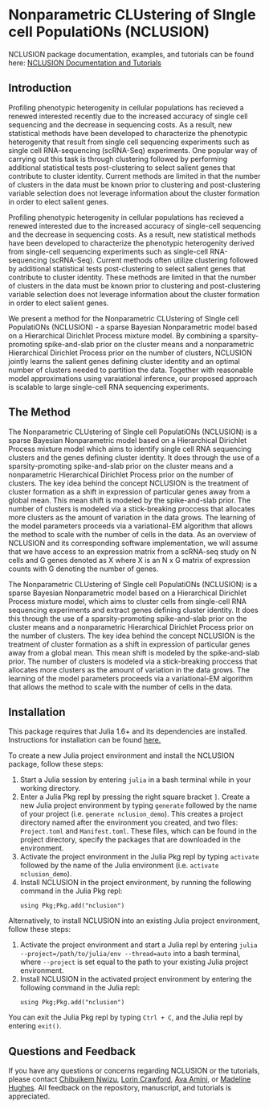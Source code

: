 # Nonparametric CLUstering of SIngle cell PopulatiONs (NCLUSION)

NCLUSION package documentation, examples, and tutorials can be found here: <a href="https://microsoft.github.io/nclusion"> NCLUSION Documentation and Tutorials </a>

## Introduction
Profiling phenotypic heterogenity in cellular populations has recieved a renewed interested recently due to the increased accuracy of single cell sequencing and the decrease in sequencing costs. As a result, new statistical methods have been developed to characterize the phenotypic heterogenity that result from single cell sequencing experiments such as single cell RNA-sequencing (scRNA-Seq) experiments. One popular way of carrying out this task is through clustering followed by performing additional statistical tests post-clustering to select salient genes that contribute to cluster identity. Current methods are limited in that the number of clusters in the data must be known prior to clustering and post-clustering variable selection does not leverage information about the cluster formation in order to elect salient genes.


<p>Profiling phenotypic heterogenity in cellular populations has recieved a
renewed interested due to the increased accuracy of single-cell
sequencing and the decrease in sequencing costs. As a result, new statistical
methods have been developed to characterize the phenotypic heterogenity derived
from single-cell sequencing experiments such as single-cell RNA-sequencing
(scRNA-Seq). Current methods often utilize clustering followed
by additional statistical tests post-clustering to select salient
genes that contribute to cluster identity. These methods are limited in that
the number of clusters in the data must be known prior to clustering and
post-clustering variable selection does not leverage information about the
cluster formation in order to elect salient genes.</p>
<p>We present a method for the Nonparametric CLUstering of SIngle cell PopulatiONs (NCLUSION) - a sparse Bayesian Nonparametric model based on a Hierarchical Dirichlet Process mixture model. By combining a sparsity-promoting spike-and-slab prior on the cluster means and a nonparametric Hierarchical Dirichlet Process prior on the number of clusters, NCLUSION jointly learns the salient genes defining cluster identity and an optimal number of clusters needed to partition the data. Together with reasonable model approximations using varaiational inference, our proposed approach is scalable to large single-cell RNA sequencing experiments.</p>

## The Method
The Nonparametric CLUstering of SIngle cell PopulatiONs (NCLUSION) is a sparse Bayesian Nonparametric model based on a Hierarchical Dirichlet Process mixture model which aims to identify single cell RNA sequencing clusters and the genes defining cluster identity. It does through the use of a sparsity-promoting spike-and-slab prior on the cluster means and a nonparametric Hierarchical Dirichlet Process prior on the number of clusters. The key idea behind the concept NCLUSION is the treatment of cluster formation as a shift in expression of particular genes away from a global mean. This mean shift is modeled by the spike-and-slab prior. The number of clusters is modeled via a stick-breaking proccess that allocates more clusters as the amount of variation in the data grows. The learning of the model parameters proceeds via a variational-EM algorithm that allows the method to scale with the number of cells in the data. As an overview of NCLUSION and its corresponding software implementation, we will assume that we have access to an expression matrix from a scRNA-seq study on N cells and G genes denoted as X where X is an N x G matrix of expression counts with G denoting the number of genes.


<p>The Nonparametric CLUstering of SIngle cell PopulatiONs (NCLUSION) is a
sparse Bayesian Nonparametric model based on a Hierarchical Dirichlet Process
mixture model, which aims to cluster cells from single-cell RNA sequencing
experiments and extract genes defining cluster
identity. It does this through the use of a
sparsity-promoting spike-and-slab prior on the cluster means and a nonparametric
Hierarchical Dirichlet Process prior on the number of clusters. The key idea
behind the concept NCLUSION is the treatment of cluster formation as a shift in
expression of particular genes away from a global mean. This mean shift is
modeled by the spike-and-slab prior. The number of clusters is modeled via a
stick-breaking proccess that allocates more clusters as the amount of variation
in the data grows. The learning of the model parameters proceeds via a
variational-EM algorithm that allows the method to scale with the number of
cells in the data.</p>

## Installation

This package requires that Julia 1.6+ and its dependencies are installed. Instructions for installation can be found <a href="https://github.com/JuliaLang/julia"> here. </a>

To create a new Julia project environment and install the NCLUSION package, follow these steps:

<ol><li> Start a Julia session by entering <code>julia</code> in a bash terminal while in
your working directory.</li> <li>  Enter a Julia Pkg repl by pressing the right square bracket <code>]</code>.
  Create a new Julia project environment by typing <code>generate</code> followed by the name of your project (i.e. <code>generate nclusion_demo</code>). This creates a project
  directory named after the environment you created, and two files: <code>Project.toml</code>
  and <code>Manifest.toml</code>.
  These files, which can be found in the project
directory, specify the packages that are downloaded in the environment.</li>
<li>Activate the project environment in the Julia Pkg repl by typing <code>activate</code>
followed by the name of the Julia environment (i.e. <code>activate
nclusion_demo</code>).</li> <li>Install NCLUSION in the project environment, by running the following command in the
  Julia Pkg repl:<pre><code>using Pkg;Pkg.add("nclusion")</code></pre></li></ol>

Alternatively, to install NCLUSION into an existing Julia project environment, follow these steps:

<ol><li>Activate the project environment and start a Julia repl by entering <code>julia --project=/path/to/julia/env --thread=auto</code> into a bash terminal, where <code>--project</code> is set equal to the path to your existing Julia project environment.</li>
  <li>Install NCLUSION in the activated project environment by entering the
  following command in the Julia repl: <pre><code>using Pkg;Pkg.add("nclusion")</code></pre></li></ol>

You can exit the Julia Pkg repl by typing <code>Ctrl + C</code>, and the Julia repl by entering <code>exit()</code>.

## Questions and Feedback

If you have any questions or concerns regarding NCLUSION or the tutorials, please contact <a href="mailto:chibuikem_nwizu@brown.edu"> Chibuikem Nwizu</a>, <a href="mailto:lcrawford@microsoft.com"> Lorin Crawford</a>, <a href="mailto:ava.amini@microsoft.com"> Ava Amini</a>, or <a href="mailto:v-mahughes@microsoft.com"> Madeline Hughes</a>. All feedback on the repository, manuscript, and tutorials is appreciated.


